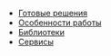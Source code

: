 - [Готовые решения](готовые%20решения/Готовые%20решения.md)
- [Особенности работы](особенности%20работы/Особенности%20работы.md)
- [Библиотеки](Библиотеки.md)
- [Сервисы](Сервисы.md)
